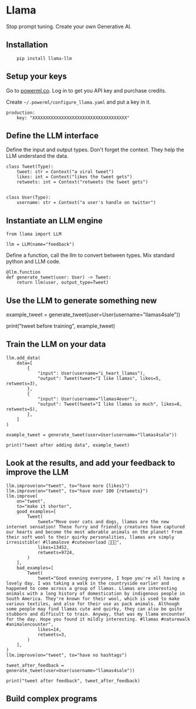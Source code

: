 # Llama

Stop prompt tuning. Create your own Generative AI.

## Installation

```
    pip install llama-llm
```

## Setup your keys

Go to [powerml.co](https://powerml.co).  Log in to get you API key and purchase credits.

Create `~/.powerml/configure_llama.yaml` and put a key in it.

```
production:
    key: "XXXXXXXXXXXXXXXXXXXXXXXXXXXXXXXXXXXX"

```

## Define the LLM interface

Define the input and output types.  Don't forget the context.  They help
the LLM understand the data.

```
class Tweet(Type):
    tweet: str = Context("a viral tweet")
    likes: int = Context("likes the tweet gets")
    retweets: int = Context("retweets the tweet gets")


class User(Type):
    username: str = Context("a user's handle on twitter")
```

## Instantiate an LLM engine

```
from llama import LLM

llm = LLM(name="feedback")
```

Define a function, call the llm to convert between types.  Mix standard python
and LLM code.

```
@llm.function
def generate_tweet(user: User) -> Tweet:
    return llm(user, output_type=Tweet)
```

## Use the LLM to generate something new

example_tweet = generate_tweet(user=User(username="llamas4sale"))

print("tweet before training", example_tweet)

## Train the LLM on your data

```
llm.add_data(
    data=[
        {
            "input": User(username="i_heart_llamas"),
            "output": Tweet(tweet="I like llamas", likes=5, retweets=3),
        },
        {
            "input": User(username="llamas4ever"),
            "output": Tweet(tweet="I like llamas so much", likes=8, retweets=5),
        },
    ]
)

example_tweet = generate_tweet(user=User(username="llamas4sale"))

print("tweet after adding data", example_tweet)
```

## Look at the results, and add your feedback to improve the LLM

```
llm.improve(on="tweet", to="have more {likes}")
llm.improve(on="tweet", to="have over 100 {retweets}")
llm.improve(
    on="tweet",
    to="make it shorter",
    good_examples=[
        Tweet(
            tweet="Move over cats and dogs, llamas are the new internet sensation! These furry and friendly creatures have captured our hearts and become the most adorable animals on the planet! From their soft wool to their quirky personalities, llamas are simply irresistible! #llamalove #cuteoverload 🦙💕🌟",
            likes=13452,
            retweets=9724,
        )
    ],
    bad_examples=[
        Tweet(
            tweet="Good evening everyone, I hope you're all having a lovely day. I was taking a walk in the countryside earlier and happened to come across a group of llamas. Llamas are interesting animals with a long history of domestication by indigenous people in South America. They're known for their wool, which is used to make various textiles, and also for their use as pack animals. Although some people may find llamas cute and quirky, they can also be quite stubborn and difficult to train. Anyway, that was my llama encounter for the day. Hope you found it mildly interesting. #llamas #naturewalk #animalencounter",
            likes=14,
            retweets=3,
        )
    ],
)
llm.improve(on="tweet", to="have no hashtags")

tweet_after_feedback = generate_tweet(user=User(username="llamas4sale"))

print("tweet after feedback", tweet_after_feedback)
```

## Build complex programs


